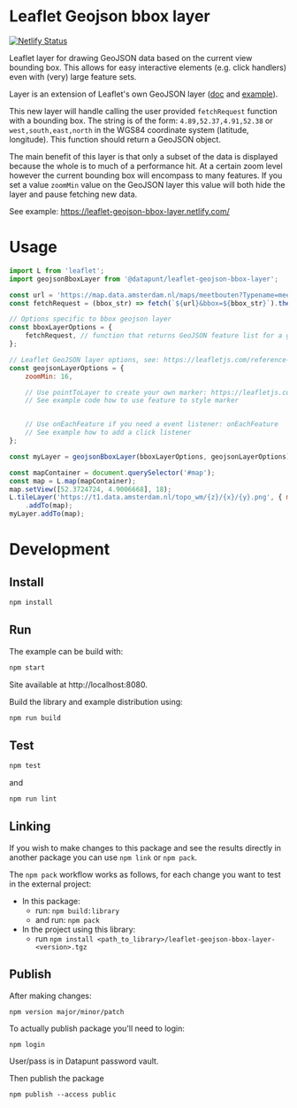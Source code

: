 # Leaflet Geojson bbox layer

[![Netlify Status](https://api.netlify.com/api/v1/badges/c2e0da1e-9aa0-4fd3-a498-16a32dc981bc/deploy-status)](https://app.netlify.com/sites/leaflet-geojson-bbox-layer/deploys)

Leaflet layer for drawing GeoJSON data based on the current view bounding box.
This allows for easy interactive elements (e.g. click handlers) even with (very) large feature sets.

Layer is an extension of Leaflet's own GeoJSON layer 
([doc](https://leafletjs.com/reference-1.5.0.html#geojson) and [example](https://leafletjs.com/examples/geojson/)).

This new layer will handle calling the user provided `fetchRequest` function with a bounding box.
The string is of the form: `4.89,52.37,4.91,52.38` or `west,south,east,north` in the WGS84 coordinate system (latitude, longitude).
This function should return a GeoJSON object. 

The main benefit of this layer is that only a subset of the data is displayed because the whole is to much of a performance hit.
At a certain zoom level however the current bounding box will encompass to many features.
If you set a value `zoomMin` value on the GeoJSON layer this value will both hide the layer and pause fetching new data.

See example: https://leaflet-geojson-bbox-layer.netlify.com/

# Usage

```javascript
import L from 'leaflet';
import geojsonBboxLayer from '@datapunt/leaflet-geojson-bbox-layer';

const url = 'https://map.data.amsterdam.nl/maps/meetbouten?Typename=meetbouten_status&REQUEST=GetFeature&SERVICE=wfs&OUTPUTFORMAT=application/json;%20subtype=geojson;%20charset=utf-8&version=1.1.0&srsname=urn:ogc:def:crs:EPSG::4326';
const fetchRequest = (bbox_str) => fetch(`${url}&bbox=${bbox_str}`).then(response => response.json());

// Options specific to bbox geojson layer
const bboxLayerOptions = {
    fetchRequest, // function that returns GeoJSON feature list for a given bounding box string
};

// Leaflet GeoJSON layer options, see: https://leafletjs.com/reference-1.5.0.html#geojson-pointtolayer
const geojsonLayerOptions = {
    zoomMin: 16,

    // Use pointToLayer to create your own marker: https://leafletjs.com/reference-1.5.0.html#geojson-pointtolayer
    // See example code how to use feature to style marker


    // Use onEachFeature if you need a event listener: onEachFeature
    // See example how to add a click listener
};

const myLayer = geojsonBboxLayer(bboxLayerOptions, geojsonLayerOptions);

const mapContainer = document.querySelector('#map');
const map = L.map(mapContainer);
map.setView([52.3724724, 4.9006668], 18);
L.tileLayer('https://t1.data.amsterdam.nl/topo_wm/{z}/{x}/{y}.png', { minZoom: 1, maxZoom: 20, maxNativeZoom: 18 })
    .addTo(map);
myLayer.addTo(map);
```

# Development

## Install
```bash
npm install
```

## Run

The example can be build with:

```bash
npm start
```

Site available at http://localhost:8080.

Build the library and example distribution using:

```bash
npm run build
```

## Test

```bash
npm test
```

and

```bash
npm run lint
```

## Linking

If you wish to make changes to this package and see the results directly in another package you can use `npm link` or `npm pack`.

The `npm pack` workflow works as follows, for each change you want to test in the external project:

* In this package:
  * run: `npm build:library`
  * and run: `npm pack`
* In the project using this library:
  * run `npm install <path_to_library>/leaflet-geojson-bbox-layer-<version>.tgz`
  

## Publish

After making changes:
```
npm version major/minor/patch
```

To actually publish package you'll need to login:
```
npm login
```
User/pass is in Datapunt password vault. 

Then publish the package
```
npm publish --access public
```
